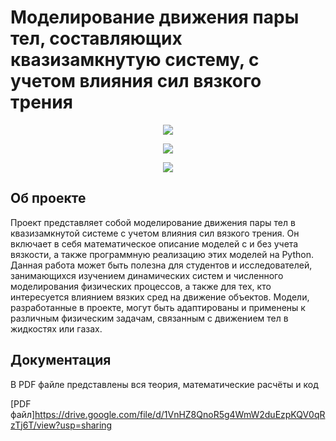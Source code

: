 # Моделирование движения пары тел, составляющих квазизамкнутую систему, с учетом влияния сил вязкого трения

<p align='center'>
	<img src='https://wallup.net/wp-content/uploads/2018/10/08/601293-lady-bug.jpg'> 
<p align='center'>


<p align='center'>
	<img src='https://img.shields.io/badge/Language-python-blue'> 
<p align='center'>
	<img src='https://img.shields.io/badge/Package-numpy%2C%20matplotlib-blueviolet'> 
</p>


## Об проекте

Проект представляет собой моделирование движения пары тел в квазизамкнутой системе с учетом влияния сил вязкого трения. Он включает в себя математическое описание моделей с и без учета вязкости, а также программную реализацию этих моделей на Python. Данная работа может быть полезна для студентов и исследователей, занимающихся изучением динамических систем и численного моделирования физических процессов, а также для тех, кто интересуется влиянием вязких сред на движение объектов. Модели, разработанные в проекте, могут быть адаптированы и применены к различным физическим задачам, связанным с движением тел в жидкостях или газах.

## Документация

В PDF файле представлены вся теория, математические расчёты и код

[PDF файл]https://drive.google.com/file/d/1VnHZ8QnoR5g4WmW2duEzpKQV0qRzTj6T/view?usp=sharing

## 

